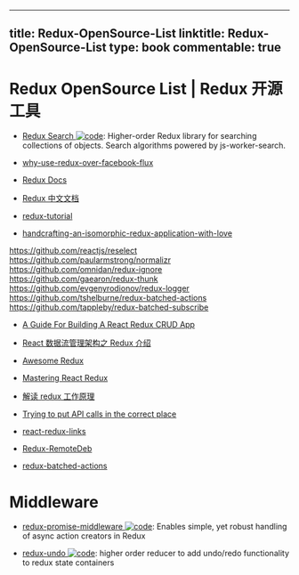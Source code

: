 
---
title: Redux-OpenSource-List
linktitle: Redux-OpenSource-List
type: book
commentable: true
---

# Redux OpenSource List | Redux 开源工具

- [Redux Search ![code](https://ng-tech.icu/assets/code.svg)](https://github.com/treasure-data/redux-search): Higher-order Redux library for searching collections of objects. Search algorithms powered by js-worker-search.

- [why-use-redux-over-facebook-flux](http://stackoverflow.com/questions/32461229/why-use-redux-over-facebook-flux)

- [Redux Docs](http://rackt.org/redux/index.html)
- [Redux 中文文档](http://camsong.github.io/redux-in-chinese/)
- [redux-tutorial](https://github.com/happypoulp/redux-tutorial)
- [handcrafting-an-isomorphic-redux-application-with-love](https://medium.com/front-end-developers/handcrafting-an-isomorphic-redux-application-with-love-40ada4468af4#.tnkjvjbfh)

https://github.com/reactjs/reselect
https://github.com/paularmstrong/normalizr
https://github.com/omnidan/redux-ignore
https://github.com/gaearon/redux-thunk
https://github.com/evgenyrodionov/redux-logger
https://github.com/tshelburne/redux-batched-actions
https://github.com/tappleby/redux-batched-subscribe

- [A Guide For Building A React Redux CRUD App](https://medium.com/@rajaraodv/a-guide-for-building-a-react-redux-crud-app-7fe0b8943d0f#.y5mvs4xmb)

- [React 数据流管理架构之 Redux 介绍](http://www.open-open.com/lib/view/open1444013746182.html)

- [Awesome Redux](https://github.com/xgrommx/awesome-redux)
- [Mastering React Redux](https://www.stanleycyang.com/tutorials/mastering-react-redux)
- [解读 redux 工作原理](http://zhenhua-lee.github.io/react/redux.html)
- [Trying to put API calls in the correct place](https://github.com/rackt/redux/issues/291)
- [react-redux-links](https://github.com/markerikson/react-redux-links)

- [Redux-RemoteDeb](https://github.com/zalmoxisus/redux-remotedev)

- [redux-batched-actions](https://github.com/tshelburne/redux-batched-actions)

# Middleware

- [redux-promise-middleware ![code](https://ng-tech.icu/assets/code.svg)](https://github.com/pburtchaell/redux-promise-middleware): Enables simple, yet robust handling of async action creators in Redux

- [redux-undo ![code](https://ng-tech.icu/assets/code.svg)](https://github.com/omnidan/redux-undo): higher order reducer to add undo/redo functionality to redux state containers

    
